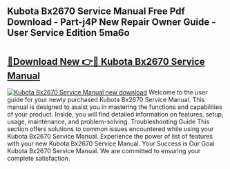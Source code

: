 ## Kubota Bx2670 Service Manual Free Pdf Download - Part-j4P New Repair Owner Guide - User Service Edition 5ma6o

# <h2><a href="http://bc9519.oget.top/?id=Kubota+Bx2670+Service+Manual">🔗Download New 👉🔴 Kubota Bx2670 Service Manual</a></h2>

[![Kubota Bx2670 Service Manual new download](https://i.imgur.com/5g1atiW.png)](http://bc9519.oget.top/?id=Kubota+Bx2670+Service+Manual)
Welcome to the user guide for your newly purchased Kubota Bx2670 Service Manual. This manual is designed to assist you in mastering the functions and capabilities of your product. Inside, you will find detailed information on features, setup, usage, maintenance, and problem-solving. Troubleshooting Guide This section offers solutions to common issues encountered while using your Kubota Bx2670 Service Manual. Experience the power of list of features with your new Kubota Bx2670 Service Manual. Your Success is Our Goal Kubota Bx2670 Service Manual. We are committed to ensuring your complete satisfaction.

